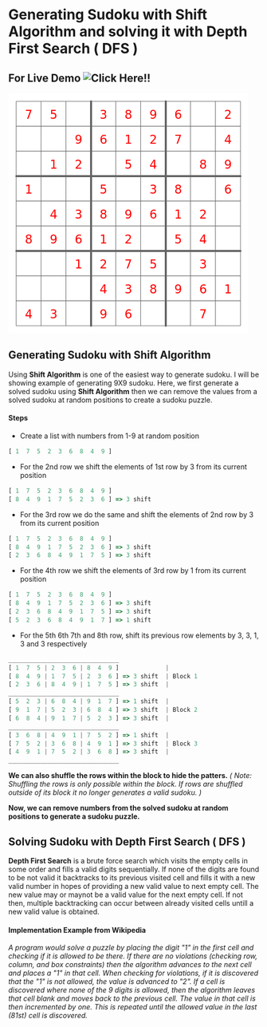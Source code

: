 # Generating Sudoku with Shift Algorithm and solving it with Depth First Search ( DFS )

## For Live Demo ![Click Here!!]()

![9X9 sudoku](screenshots/9X9sudoku.png)

## Generating Sudoku with Shift Algorithm

Using **Shift Algorithm** is one of the easiest way to generate sudoku. I will be showing example of generating 9X9 sudoku. Here, we first generate a solved sudoku using **Shift Algorithm** then we can remove the values from a solved sudoku at random positions to create a sudoku puzzle.

#### Steps

- Create a list with numbers from 1-9 at random position

```js
[ 1  7  5  2  3  6  8  4  9 ]
```

- For the 2nd row we shift the elements of 1st row by 3 from its current position

```js
[ 1  7  5  2  3  6  8  4  9 ]
[ 8  4  9  1  7  5  2  3  6 ] => 3 shift
```

- For the 3rd row we do the same and shift the elements of 2nd row by 3 from its current position

```js
[ 1  7  5  2  3  6  8  4  9 ]
[ 8  4  9  1  7  5  2  3  6 ] => 3 shift
[ 2  3  6  8  4  9  1  7  5 ] => 3 shift
```

- For the 4th row we shift the elements of 3rd row by 1 from its current position

```js
[ 1  7  5  2  3  6  8  4  9 ]
[ 8  4  9  1  7  5  2  3  6 ] => 3 shift
[ 2  3  6  8  4  9  1  7  5 ] => 3 shift
[ 5  2  3  6  8  4  9  1  7 ] => 1 shift
```

- For the 5th 6th 7th and 8th row, shift its previous row elements by 3, 3, 1, 3 and 3 respectively

```js
_______________________________
[ 1  7  5 | 2  3  6 | 8  4  9 ]             |
[ 8  4  9 | 1  7  5 | 2  3  6 ] => 3 shift  | Block 1
[ 2  3  6 | 8  4  9 | 1  7  5 ] => 3 shift  |
_______________________________
[ 5  2  3 | 6  8  4 | 9  1  7 ] => 1 shift  |
[ 9  1  7 | 5  2  3 | 6  8  4 ] => 3 shift  | Block 2
[ 6  8  4 | 9  1  7 | 5  2  3 ] => 3 shift  |
_______________________________
[ 3  6  8 | 4  9  1 | 7  5  2 ] => 1 shift  |
[ 7  5  2 | 3  6  8 | 4  9  1 ] => 3 shift  | Block 3
[ 4  9  1 | 7  5  2 | 3  6  8 ] => 3 shift  |
_______________________________
```

**We can also shuffle the rows within the block to hide the patters.** _( Note: Shuffling the rows is only possible within the block. If rows are shuffled outside of its block it no longer generates a valid sudoku. )_

**Now, we can remove numbers from the solved sudoku at random positions to generate a sudoku puzzle.**

## Solving Sudoku with Depth First Search ( DFS )

**Depth First Search** is a brute force search which visits the empty cells in some order and fills a valid digits sequentially. If none of the digits are found to be not valid it backtracks to its previous visited cell and fills it with a new valid number in hopes of providing a new valid value to next empty cell. The new value may or maynot be a valid value for the next empty cell. If not then, multiple backtracking can occur between already visited cells untill a new valid value is obtained.

#### Implementation Example from Wikipedia

_A program would solve a puzzle by placing the digit "1" in the first cell and checking if it is allowed to be there. If there are no violations (checking row, column, and box constraints) then the algorithm advances to the next cell and places a "1" in that cell. When checking for violations, if it is discovered that the "1" is not allowed, the value is advanced to "2". If a cell is discovered where none of the 9 digits is allowed, then the algorithm leaves that cell blank and moves back to the previous cell. The value in that cell is then incremented by one. This is repeated until the allowed value in the last (81st) cell is discovered._
